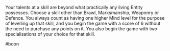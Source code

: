 Your talents at a skill are beyond what practically any living Entity possesses. Choose a skill other than Brawl, Marksmanship, Weaponry or Defence. You always count as having one higher Mind level for the purpose of levelling up that skill, and you begin the game with a score of 6 without the need to purchase any points on it. You also begin the game with two specialisations of your choice for that skill.

#boon 